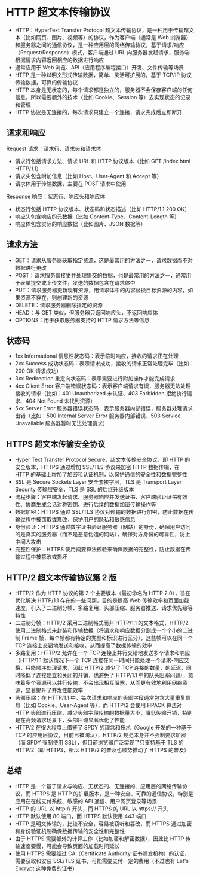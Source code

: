 # HTTP 超文本传输协议
- HTTP：HyperText Transfer Protocol 超文本传输协议，是一种用于传输超文本（比如网页、图片、视频等）的协议，作为客户端（通常是 Web 浏览器）和服务器之间的通信协议，是一种应用层的网络传输协议，基于请求/响应（Request/Response）模式，客户端通过 URL 向服务器发起请求，服务端根据请求内容返回相应的数据进行响应
- 通常应用于 Web 浏览、API（应用程序编程接口）开发、文件传输等场景
- HTTP 是一种以明文形式传输数据，简单、灵活可扩展的，基于 TCP/IP 协议传输数据，可靠的传输协议
- HTTP 本身是无状态的，每个请求都是独立的，服务器不会保存客户端的任何信息，所以需要额外的技术（比如 Cookie、Session 等）去实现状态的记录和管理
- HTTP 协议是无连接的，每次请求只建立一个连接，请求完成后立即断开

## 请求和响应
Request 请求：请求行、请求头和请求体
- 请求行包括请求方法、请求 URL 和 HTTP 协议版本（比如 GET /index.html HTTP/1.1）
- 请求头包含附加信息（比如 Host、User-Agent 和 Accept 等）
- 请求体用于传输数据，主要在 POST 请求中使用

Response 响应：状态行、响应头和响应体
- 状态行包括 HTTP 协议版本、状态码和状态描述（比如 HTTP/1.1 200 OK）
- 响应头包含响应的元数据（比如 Content-Type、Content-Length 等）
- 响应体包含实际的响应数据（比如图片、JSON 数据等）

## 请求方法
- GET：请求从服务器获取指定资源，这是最常用的方法之一，请求数据而不对数据进行更改
- POST：请求服务器接受并处理提交的数据，也是最常用的方法之一，通常用于表单提交或上传文件，发送的数据包含在请求体中
- PUT：请求服务器更新现有资源，用请求体中的内容替换目标资源的内容，如果资源不存在，则创建新的资源
- DELETE：请求服务器删除指定的资源
- HEAD：与 GET 类似，但服务器只返回响应头，不返回响应体
- OPTIONS：用于获取服务器支持的 HTTP 请求方法等信息

## 状态码
- 1xx Informational 信息性状态码：表示临时响应，接收的请求正在处理
- 2xx Success 成功状态码：表示请求成功，接收的请求正常处理完毕（比如：200 OK 请求成功）
- 3xx Redirection 重定向状态码：表示需要进行附加操作才能完成请求
- 4xx Client Error 客户端错误状态码：表示客户端请求有误，服务器无法处理接收的请求（比如：401 Unauthorized 未认证、403 Forbidden 拒绝执行请求、404 Not Found 未找到资源）
- 5xx Server Error 服务器错误状态码：表示服务器内部错误，服务器处理请求出错（比如：500 Internal Server Error 服务器内部错误、503 Service Unavailable 服务器暂时无法处理请求）

## HTTPS 超文本传输安全协议
- Hyper Text Transfer Protocol Secure，超文本传输安全协议，即 HTTP 的安全版本，HTTPS 通过增加 SSL/TLS 协议来加密 HTTP 数据传输，在 HTTP 的基础上增加了加密和认证机制，以保护通信的安全性和数据完整性
- SSL 是 Secure Sockets Layer 安全套接字层，TLS 是 Transport Layer Security 传输层安全，TLS 是 SSL 的后继升级版本
- 流程步骤：客户端发起请求、服务器响应并发送证书、客户端验证证书有效性、协商生成会话对称密钥、进行后续的数据加密传输操作等
- 数据加密：HTTPS 通过 SSL/TLS 协议对传输的数据进行加密，防止数据在传输过程中被窃取或篡改，保护用户的隐私和敏感信息
- 身份验证：HTTPS 通过数字证书验证服务器（网站）的身份，确保用户访问的是真实的服务器（而不是恶意伪造的网站），确保对方身份的可靠性，防止中间人攻击 
- 完整性保护：HTTPS 使用摘要算法校验来确保数据的完整性，防止数据在传输过程中被篡改或损坏

## HTTP/2 超文本传输协议第 2 版
- HTTP/2 作为 HTTP 协议的第 2 个主要版本（最初命名为 HTTP 2.0），旨在优化解决 HTTP/1.1 存在的一些问题，目的是提高 Web 传输效率和页面加载速度，引入了二进制分帧、多路复用、头部压缩、服务器推送、请求优先级等特性
- 二进制分帧：HTTP/2 采用二进制格式而非 HTTP/1.1 的文本格式，HTTP/2 使用二进制格式来封装和传输数据（将请求和响应数据分割成一个个小的二进制 Frame 帧，每个帧都有特定的类型和标识进行区分），这些帧可以在同一个 TCP 连接上交错地发送和接收，从而提高了数据传输的效率
- 多路复用：HTTP/2 允许在一个 TCP 连接上并行交错地发送多个请求和响应（HTTP/1.1 默认情况下一个 TCP 连接在同一时间只能处理一个请求-响应交换，只能顺序处理请求，因此 HTTP/2 减少了 TCP 连接的数量，的延迟，同时降低了连接建立和关闭的开销，也避免了 HTTP/1.1 中的队头阻塞问题），意味着多个资源可以并行传输，不会出现相互阻塞，从而更有效地利用网络资源，显著提升了并发性能效率
- 头部压缩：在 HTTP/1.1 中，每次请求和响应的头部字段通常包含大量重复信息（比如 Cookie、User-Agent 等），而 HTTP/2 会使用 HPACK 算法对 HTTP 头部进行压缩，减少头部字段传输的数据量大小，降低传输开销，特别是在高频请求场景下，头部压缩显著优化了性能
- HTTP/2 在很大程度上借鉴了 SPDY 的理念和技术（Google 开发的一种基于 TCP 的应用层协议，目前已被淘汰），HTTP/2 规范本身并不强制要求加密（而 SPDY 强制使用 SSL），但目前浏览器广泛实现了只支持基于 TLS 的 HTTP/2（即 HTTPS，所以 HTTP/2 的普及也顺势推动了 HTTPS 的普及）

## 总结
- HTTP 是一个基于请求与响应、无状态的、无连接的、应用层的网络传输协议，而 HTTPS 是 HTTP 的扩展版本，是一种安全、可靠的通信协议，特别是应用在在线支付系统、敏感的 API 通信、用户网页登录等场景
- HTTP 的 URL 以 http:// 开头，而 HTTPS 的 URL 以 https:// 开头
- HTTP 默认使用 80 端口，而 HTTPS 默认使用 443 端口
- HTTP 是明文传输的，比较不安全，容易被窃听和篡改，而 HTTPS 通过加密和身份验证机制确保数据传输的安全性和完整性
- 由于 HTTPS 需要额外的计算工作（比如加密和解密数据），因此比 HTTP 传输速度要慢，可能会导致页面的加载时间延长
- 使用 HTTPS 需要经过 CA（Certificate Authority 证书颁发机构）的认证，需要获取和安装 SSL/TLS 证书，可能需要支付一定的费用（不过也有 Let's Encrypt 这种免费的证书）








